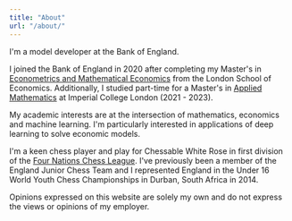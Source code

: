 ```yaml
---
title: "About"
url: "/about/"
---
```


I'm a model developer at the Bank of England. 

I joined the Bank of England in 2020 after completing my Master's in [Econometrics and Mathematical Economics](https://www.lse.ac.uk/study-at-lse/Graduate/degree-programmes-2023/MSc-Econometrics-and-Mathematical-Economics) from the London School of Economics. Additionally, I studied part-time for a Master's in [Applied Mathematics](https://www.imperial.ac.uk/study/courses/postgraduate-taught/applied-mathematics/) at Imperial College London (2021 - 2023).

My academic interests are at the intersection of mathematics, economics and machine learning. I'm particularly interested in applications of deep learning to solve economic models.

I'm a keen chess player and play for Chessable White Rose in first division of the [Four Nations Chess League](https://www.4ncl.co.uk/faq.htm). I've previously been a member of the England Junior Chess Team and I represented England in the Under 16 World Youth Chess Championships in Durban, South Africa in 2014.

Opinions expressed on this website are solely my own and do not express the views or opinions of my employer.